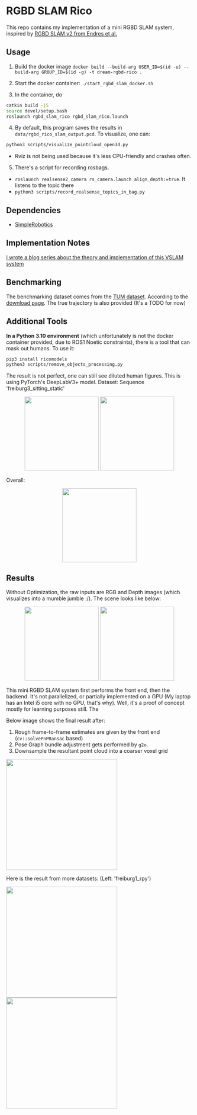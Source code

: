 # RGBD SLAM Rico

This repo contains my implementation of a mini RGBD SLAM system, inspired by [RGBD SLAM v2 from Endres et al.](https://felixendres.github.io/rgbdslam_v2/)

## Usage

1. Build the docker image `docker build --build-arg USER_ID=$(id -u) --build-arg GROUP_ID=$(id -g) -t dream-rgbd-rico .`

2. Start the docker container: `./start_rgbd_slam_docker.sh`

3. In the container, do

```bash
catkin build -j5
source devel/setup.bash
roslaunch rgbd_slam_rico rgbd_slam_rico.launch 
```

4. By default, this program saves the results in `data/rgbd_rico_slam_output.pcd`. To visualize, one can:

```bash
python3 scripts/visualize_pointcloud_open3d.py
```

- Rviz is not being used because it's less CPU-friendly and crashes often.

5. There's a script for recording rosbags.

- `roslaunch realsense2_camera rs_camera.launch align_depth:=true`. It listens to the topic there
- `python3 scripts/record_realsense_topics_in_bag.py`

## Dependencies

- [SimpleRobotics](https://github.com/RicoJia/SimpleRoboticsUtils)

## Implementation Notes

[I wrote a blog series about the theory and implementation of this VSLAM system](https://ricojia.github.io/2024/07/09/rgbd-slam-pnp.html)

## Benchmarking

The benchmarking dataset comes from the [TUM dataset](https://cvg.cit.tum.de/data/datasets/rgbd-dataset).
According to the [download page](https://cvg.cit.tum.de/data/datasets/rgbd-dataset/download). The true trajectory is also provided (It's a TODO for now)

## Additional Tools

**In a Python 3.10 environment** (which unfortunately is not the docker container provided, due to ROS1 Noetic constraints), there is a tool that can mask out humans. To use it:

```bash
pip3 install ricomodels
python3 scripts/remove_objects_processing.py
```

The result is not perfect, one can still see diluted human figures. This is using PyTorch's DeepLabV3+ model. Dataset: Sequence 'freiburg3_sitting_static'

<div style="text-align: center;">
    <p align="center">
        <img src="https://github.com/user-attachments/assets/2010269c-471b-44ad-a0bd-16944d26e54a" height="200" alt="" style="display: inline-block;"/>
        <img src="https://github.com/user-attachments/assets/7c7c0dde-260a-46ee-ae15-60b17682f38c" height="200" alt="" style="display: inline-block;"/>
    </p>
</div>

Overall:

<div style="text-align: center;">
    <p align="center">
       <figure>
            <img src="https://github.com/user-attachments/assets/f44fac2a-a46d-4f83-9869-8c022545e338" height="200" alt="" />
       </figure>
    </p>
</div>

## Results

Without Optimization, the raw inputs are RGB and Depth images (which visualizes into a mumble jumble :/). The scene looks like below:

<div style="text-align: center;">
<p align="center">
            <img src="https://github.com/user-attachments/assets/31545387-b3b3-4b33-8fd0-9f1d5d6f4801" height="200" alt=""  style="display: inline-block;"/>
            <img src="https://github.com/user-attachments/assets/e3de1652-795b-4277-bc34-885f74a40597" height="200" alt=""  style="display: inline-block;"/>
</p>
</div>

This mini RGBD SLAM system first performs the front end, then the backend. It's not parallelized, or partially implemented on a GPU (My laptop has an Intel i5 core with no GPU, that's why). Well, it's a proof of concept mostly for learning purposes still. The

Below image shows the final result after:

1. Rough frame-to-frame estimates are given by the front end (`cv::solvePnPRansac` based)
2. Pose Graph bundle adjustment gets performed by `g2o`.
3. Downsample the resultant point cloud into a coarser voxel grid

<a href="https://youtu.be/jCsX9R2aa-I?si=R_DvmD0d8iOKy40Q">
    <img src="https://github.com/user-attachments/assets/20988112-f742-41ee-9e2e-44e87d02be19" height="300" alt=""/>
</a>

Here is the result from more datasets: (Left: 'freiburg1_rpy')

<p>
    <img src="https://github.com/user-attachments/assets/e41b2b86-2468-4b03-b6eb-b6a97b3cc113" height="300" alt=""/>
    <img src="https://github.com/user-attachments/assets/3c6bb9f1-4a48-44ed-9801-b540b51b4162" height="300" alt=""/>
</p>
